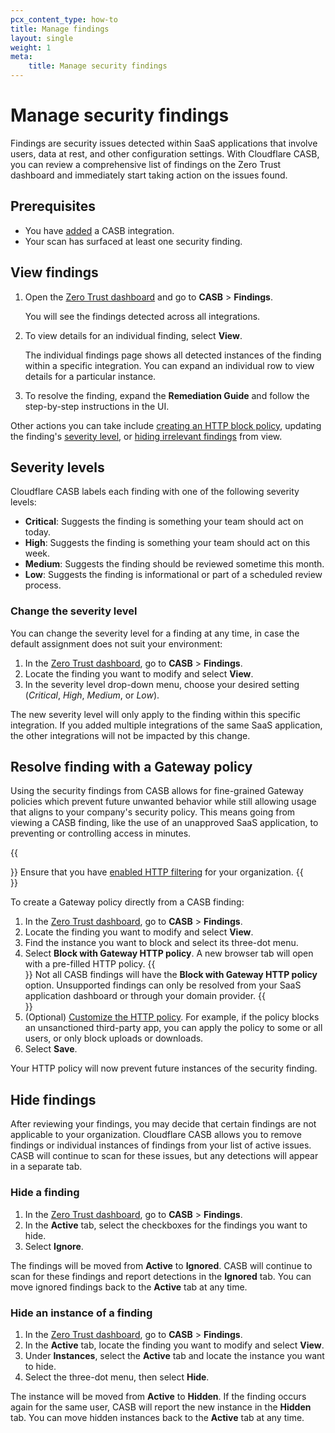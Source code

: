 ```yaml
---
pcx_content_type: how-to
title: Manage findings
layout: single
weight: 1
meta:
    title: Manage security findings
---
```


# Manage security findings

Findings are security issues detected within SaaS applications that involve users, data at rest, and other configuration settings. With Cloudflare CASB, you can review a comprehensive list of findings on the Zero Trust dashboard and immediately start taking action on the issues found.

## Prerequisites

- You have [added](/cloudflare-one/applications/scan-apps/#add-an-integration) a CASB integration.
- Your scan has surfaced at least one security finding.

## View findings

1. Open the [Zero Trust dashboard](https://dash.teams.cloudflare.com) and go to **CASB** > **Findings**. 

    You will see the findings detected across all integrations.

2. To view details for an individual finding, select **View**. 

    The individual findings page shows all detected instances of the finding within a specific integration. You can expand an individual row to view details for a particular instance.

3. To resolve the finding, expand the **Remediation Guide** and follow the step-by-step instructions in the UI.

Other actions you can take include [creating an HTTP block policy](#resolve-finding-with-a-gateway-policy), updating the finding's [severity level](#severity-levels), or [hiding irrelevant findings](#hide-findings) from view.

## Severity levels

Cloudflare CASB labels each finding with one of the following severity levels:

* **Critical**: Suggests the finding is something your team should act on today.
* **High**: Suggests the finding is something your team should act on this week.
* **Medium**: Suggests the finding should be reviewed sometime this month.
* **Low**: Suggests the finding is informational or part of a scheduled review process.

### Change the severity level

You can change the severity level for a finding at any time, in case the default assignment does not suit your environment:

1. In the [Zero Trust dashboard](https://dash.teams.cloudflare.com), go to **CASB** > **Findings**.
2. Locate the finding you want to modify and select **View**.
3. In the severity level drop-down menu, choose your desired setting (_Critical_, _High_, _Medium_, or _Low_).

The new severity level will only apply to the finding within this specific integration. If you added multiple integrations of the same SaaS application, the other integrations will not be impacted by this change.

## Resolve finding with a Gateway policy

Using the security findings from CASB allows for fine-grained Gateway policies which prevent future unwanted behavior while still allowing usage that aligns to your company's security policy. This means going from viewing a CASB finding, like the use of an unapproved SaaS application, to preventing or controlling access in minutes.

{{<Aside type="note" header="Before you begin">}}
Ensure that you have [enabled HTTP filtering](/cloudflare-one/policies/filtering/initial-setup/http/) for your organization.
{{</Aside>}}

To create a Gateway policy directly from a CASB finding:

1. In the [Zero Trust dashboard](https://dash.teams.cloudflare.com), go to **CASB** > **Findings**.
2. Locate the finding you want to modify and select **View**.
3. Find the instance you want to block and select its three-dot menu.
4. Select **Block with Gateway HTTP policy**. A new browser tab will open with a pre-filled HTTP policy.
{{<Aside type="note">}}
Not all CASB findings will have the **Block with Gateway HTTP policy** option. Unsupported findings can only be resolved from your SaaS application dashboard or through your domain provider.
{{</Aside>}}
5. (Optional) [Customize the HTTP policy](/cloudflare-one/policies/filtering/http-policies/). For example, if the policy blocks an unsanctioned third-party app, you can apply the policy to some or all users, or only block uploads or downloads.
6. Select **Save**.

Your HTTP policy will now prevent future instances of the security finding.

## Hide findings

After reviewing your findings, you may decide that certain findings are not applicable to your organization. Cloudflare CASB allows you to remove findings or individual instances of findings from your list of active issues. CASB will continue to scan for these issues, but any detections will appear in a separate tab.

### Hide a finding

1. In the [Zero Trust dashboard](https://dash.teams.cloudflare.com), go to **CASB** > **Findings**.
2. In the **Active** tab, select the checkboxes for the findings you want to hide.
3. Select **Ignore**.

The findings will be moved from **Active** to **Ignored**. CASB will continue to scan for these findings and report detections in the **Ignored** tab. You can move ignored findings back to the **Active** tab at any time.

### Hide an instance of a finding

1. In the [Zero Trust dashboard](https://dash.teams.cloudflare.com), go to **CASB** > **Findings**.
2. In the **Active** tab, locate the finding you want to modify and select **View**.
3. Under **Instances**, select the **Active** tab and locate the instance you want to hide.
4. Select the three-dot menu, then select **Hide**.

The instance will be moved from **Active** to **Hidden**. If the finding occurs again for the same user, CASB will report the new instance in the **Hidden** tab. You can move hidden instances back to the **Active** tab at any time.
